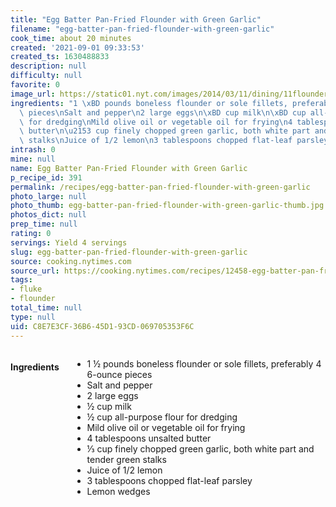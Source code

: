 ```yaml
---
title: "Egg Batter Pan-Fried Flounder with Green Garlic"
filename: "egg-batter-pan-fried-flounder-with-green-garlic"
cook_time: about 20 minutes
created: '2021-09-01 09:33:53'
created_ts: 1630488833
description: null
difficulty: null
favorite: 0
image_url: https://static01.nyt.com/images/2014/03/11/dining/11flounder/11flounder-articleLarge.jpg
ingredients: "1 \xBD pounds boneless flounder or sole fillets, preferably 4 6-ounce\
  \ pieces\nSalt and pepper\n2 large eggs\n\xBD cup milk\n\xBD cup all-purpose flour\
  \ for dredging\nMild olive oil or vegetable oil for frying\n4 tablespoons unsalted\
  \ butter\n\u2153 cup finely chopped green garlic, both white part and tender green\
  \ stalks\nJuice of 1/2 lemon\n3 tablespoons chopped flat-leaf parsley\nLemon wedges"
intrash: 0
mine: null
name: Egg Batter Pan-Fried Flounder with Green Garlic
p_recipe_id: 391
permalink: /recipes/egg-batter-pan-fried-flounder-with-green-garlic
photo_large: null
photo_thumb: egg-batter-pan-fried-flounder-with-green-garlic-thumb.jpg
photos_dict: null
prep_time: null
rating: 0
servings: Yield 4 servings
slug: egg-batter-pan-fried-flounder-with-green-garlic
source: cooking.nytimes.com
source_url: https://cooking.nytimes.com/recipes/12458-egg-batter-pan-fried-flounder-with-green-garlic?smid=ck-recipe-iOS-share
tags:
- fluke
- flounder
total_time: null
type: null
uid: C8E7E3CF-36B6-45D1-93CD-069705353F6C
---
```

<div class="columns large-7 small-12" id="writeup">	</div><!-- #writeup -->
</div><!-- #row-one -->
<div class="row" id="row-two">	<div class="columns large-4 small-12" id="ingredients"><h4>Ingredients</h4><div class="box box-ingredients content"><ul>
<li>1 ½ pounds boneless flounder or sole fillets, preferably 4 6-ounce pieces</li>
<li>Salt and pepper</li>
<li>2 large eggs</li>
<li>½ cup milk</li>
<li>½ cup all-purpose flour for dredging</li>
<li>Mild olive oil or vegetable oil for frying</li>
<li>4 tablespoons unsalted butter</li>
<li>⅓ cup finely chopped green garlic, both white part and tender green stalks</li>
<li>Juice of 1/2 lemon</li>
<li>3 tablespoons chopped flat-leaf parsley</li>
<li>Lemon wedges</li>
</ul>
</div>	</div>	<div class="columns large-6 small-12" id="directions">	</div>